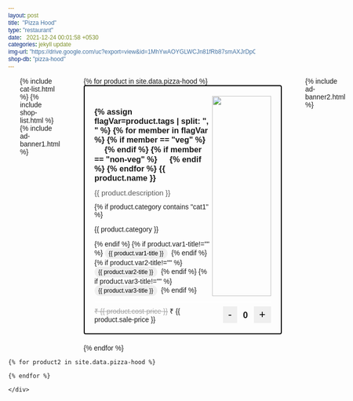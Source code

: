 ```yaml
---
layout: post
title:  "Pizza Hood"
type: "restaurant"
date:   2021-12-24 00:01:58 +0530
categories: jekyll update
img-url: "https://drive.google.com/uc?export=view&id=1MhYwAOYGLWCJn81fRb87smAXJrDpChyP" 
shop-db: "pizza-hood"
---
```

<script src="https://ajax.googleapis.com/ajax/libs/jquery/3.5.1/jquery.min.js"></script>
<script src="https://cdn.jsdelivr.net/npm/js-cookie@2/src/js.cookie.min.js"></script>


<style>
  @import url('https://fonts.googleapis.com/css2?family=Outfit:wght@100;200;300;400;500;600;700;800;900&display=swap');
@import url('https://fonts.googleapis.com/css2?family=Outfit:wght@100;200;300;400;500;600;700;800;900&display=swap');
* {
  font-family: 'Outfit', sans-serif;
}
h1, h2 {
  font-family: 'Outfit', sans-serif;
}




.otrBxProduct {
  border:solid black 2px;
  padding:20px; 
  max-width:400px;
  min-width:360px;
  margin:0 auto; 
  margin-bottom:20px; 
  border-radius:4px; 
}
.container {
  
}
.prdDesc-r1 {
  display:flex; 
}
.prdDesc-r1c1 {
  flex:2;  
}
.prdDesc-r1c2 {
  flex:1;  
  display:flex; 
  align-itmes:center; 
  justify-content:center; 
}
.prdDesc-r2 {
  display:flex; 
}
.prdDesc-r2c1 {
  flex:1;  
}
.prdDesc-r2c2 {
  flex:1;  
  text-align:right; 
}
p.cstPrdDesc {
margin: 0px;
    font-size: 15px;
    margin-bottom: 12px;
    color: #5b5b5b;
    font-weight: 500;
}
.prdDesc-r1c1 h3 {
    margin-bottom: 2px;
    margin-bottom:12px;   
}
button.btnStyleCstm {
    padding: 4px 11px;
    background-color: none; //#dadada;
    border: none;
    font-size:22px; 
    font-radius:4px; 
}
span.cstmQtyPicker {
  margin: 0 12px;
  font-size: 18px;
  font-weight: 600;
}
.varBtn {
  border:0px; 
  padding:4px 8px; 
  font-size:12px;
  border-radius:20px;  
  margin-right:4px; 
}
.varBtn:hover {
  background-color: #cd9c20;
}
.shopMainFlex {
  display:flex;  
}
.shopPgR1C1, .shopPgR1C2, .shopPgR1C3 {
  flex:1; 
  padding:0px 24px; 
}
.shopChkOtBtn {
  width:100%; 
  font-size:24px; 
  display:none; 
}
.shopChkOtBtn.active { 
  display:block; 
}

</style>
 
<div class="otrMostBox">

<div class="container shopMainFlex">
<div class="shopPgR1C1">
 {% include cat-list.html %}
 {% include shop-list.html %}
 {% include ad-banner1.html %}
</div>

  
<div class="shopPgR1C2">
{% for product in site.data.pizza-hood %}
<div class="otrBxProduct
  {%- assign flagVar=product.category | split: ', ' -%}
  {% for member in flagVar %}
  {{ member | remove: " " }} 
  {%- endfor -%}
">  

<div class="prdDesc">
  <div class="prdDesc-r1">
  <div class="prdDesc-r1c1">
  <h3>  
  {% assign flagVar=product.tags | split: ", " %}
  {% for member in flagVar %}
    {% if member == "veg" %}
    <img src="veg.png" width="16px">
    {% endif %}
    {% if member == "non-veg" %}
    <img src="non-veg.png" width="16px">
  {% endif %}
  {% endfor %}
  {{ product.name }}</h3>
  <p class="cstPrdDesc">{{ product.description }}</p>
  {% if product.category contains "cat1" %}
  <p class="cstPrdCat">{{ product.category }}</p>
  {% endif %}
  {% if product.var1-title!="" %}
    <button class="varBtn">{{ product.var1-title }}</button>
  {% endif %}
  {% if product.var2-title!="" %}
    <button class="varBtn">{{ product.var2-title }}</button>
  {% endif %}
  {% if product.var3-title!="" %}
    <button class="varBtn">{{ product.var3-title }}</button>
  {% endif %}
  </div>
  <div class="prdDesc-r1c2">
  <img src="{{ product.img-url }}" width="100%">
  </div>
</div>
<hr style="margin-top:12px; margin-bottom:8px; border-color:white; background-color:white;">
<div class="prdDesc-r2">
  <div class="prdDesc-r2c1">
    <strike style="color:#a2a2a2; font-weight:500; ">₹ {{ product.cost-price }}</strike>&nbsp;₹ {{ product.sale-price }}
  </div>
  <div class="prdDesc-r2c2">
     <div class="priceQty-r1c2">
        <button class="btnStyleCstm" onclick="dec{{ product.prod-id }}();">-</button><span id="{{ product.prod-id }}-qty" class="test cstmQtyPicker {{ product2.prod-id }}qtyx3">0</span><button class="btnStyleCstm" onclick="inc{{ product.prod-id }}();">+</button>
      </div>
  </div>
</div>
  
</div>
</div>
{% endfor %}
</div>

<div class="shopPgR1C3">
 {% include ad-banner2.html %}
<style>
.invoiceCstmOtrBx {
  background-color:rgba(0,0,0,0.04);
  border-radius:8px; 
  padding-top:20px; 

  position:sticky; 
  top:80px; 
  display:none; 
}
.invoiceCstm-hdr{
  text-align:center;
  font-size:28px; 
  margin-bottom:20px; 
}
.shopChkOtBtn {
  border:none; 
    border-radius:8px; 
    padding:12px 0px; 
}
.invceItems-otrBx {
  display:flex; 
  padding:12px 20px; 
}
.invceItems-item, .invceItems-price {
  flex:1; 
}
.invceItems-price {
  text-align:right;
}
#checkOutButton:hover {
  background-color:#25D366; 
  color:white; 
}
#emptyCart {
  display:none; 
  text-align: center;
    margin-top: 22px;
    font-size: 40;
    color: #d8d8d8;
}
#remoProd {
   color:#c8c8c8;
}
#remoProd:hover {
   color:red;
}
#remoProdBtn {
  background-color:none; 
  border:none; 
}
</style>
<div class="invoiceCstmOtrBx">
<h3 class="invoiceCstm-hdr">Cart</h3><hr>
<div id="emptyCart">
  <i class="fas fa-cart-plus"></i>
</div>
<div class="invceItems-otrBx">

<div class="invceItems-item">


{% for product3 in site.data.pizza-hood %}

<p id="{{ product3.prod-id }}qtyx4"><button id="remoProdBtn" onclick="{{ product3.prod-id }}remove('{{ product3.prod-id }}');"><i class="far fa-times-circle" id="remoProd"></i></button>&nbsp;&nbsp;{{ product3.name }}</p>

    {% endfor %}



</div>
<div class="invceItems-price">
   {% for product3 in site.data.pizza-hood %}
    <p id="{{ product3.prod-id }}qtyx2">0</p>
   {% endfor %}

</div>
</div>
<button id="checkOutButton" class="shopChkOtBtn active" onclick="incX02();"><i class="fab fa-whatsapp"></i> Checkout</button>
</div>
</div>
</div>
</div>

<div>


<script>var totalPrdct=0;</script>
    {% for product2 in site.data.pizza-hood %}
<script>

  var netQty=0; 
  var qty{{ product2.prod-id }}=0;
 
  function inc{{ product2.prod-id }}() {
    netQty++;
    document.getElementById("cartItemQty").innerHTML=netQty;
    qty{{ product2.prod-id }}++;
    $("#emptyCart").css("display", "none"); 
    var cookieVal{{ product2.prod-id }}=qty{{ product2.prod-id }};
    var x=parseInt(cookieVal{{ product2.prod-id }});
    document.cookie = 'qtyInCookie{{ product2.prod-id }}='+x+'; path=/'
    var counter=qty{{ product2.prod-id }};
    document.getElementById("{{ product2.prod-id }}qtyx2").innerHTML=counter;
    document.getElementById("{{ product2.prod-id }}-qty").innerHTML=qty{{ product2.prod-id }};
    document.getElementById("{{ product2.prod-id }}-qty").innerHTML=qty{{ product2.prod-id }};
    invoiceToggl(counter);
      {% for product5 in site.data.pizza-hood %}
        qtyChkInc{{ product5.prod-id }}();
      {% endfor %}      
  }


  function qtyChkInc{{ product2.prod-id }}() {
    var flagx{{ product2.prod-id }} = document.getElementById("{{ product2.prod-id }}-qty").innerHTML;
    if(flagx{{ product2.prod-id }}!=0) {
    $("#{{ product2.prod-id }}qtyx4").css("display", "block"); 
    $("#{{ product2.prod-id }}qtyx2").css("display", "block"); 
    }
        if(flagx{{ product2.prod-id }}==0) {
          $("#{{ product2.prod-id }}qtyx4").css("display", "none"); 
          $("#{{ product2.prod-id }}qtyx2").css("display", "none"); 
        }
    }



            function dec{{ product2.prod-id }}() {
          if (netQty>0) {
          netQty--;
          }
          if(netQty==0) {
            $("#emptyCart").css("display", "block"); 
          }
          else {
            $("#emptyCart").css("display", "none"); 
          }

              if(qty{{ product2.prod-id }}>0) {
              qty{{ product2.prod-id }}--;
              var counter=qty{{ product2.prod-id }};
            document.getElementById("{{ product2.prod-id }}qtyx2").innerHTML=counter;
            document.getElementById("{{ product2.prod-id }}-qty").innerHTML=qty{{ product2.prod-id }};
              }

                        {% for product6 in site.data.pizza-hood %}
                 
              qtyChkInc{{ product6.prod-id }}();
          {% endfor %}
        }

    function invoiceToggl(counter2) {

  $(".adBanner2-OtrBx").css("display", "none");
      $(".invoiceCstmOtrBx").css("display", "block");


   }



  var flagRem="";
  function {{ product2.prod-id }}remove(passedVal) {              /* function for removing from cart */

    flagRem=document.getElementById(flagRem).innerHTML;

    netQty=netQty-flagRem;
    alert("YoYo"+flagRem);
      flagRem=passedVal + "-qty";
    document.getElementById(flagRem).innerHTML=0;                 /* 0 in product card */
    $("#{{ product2.prod-id }}qtyx4").css("display", "none");     /* hiding product in cart */
    $("#{{ product2.prod-id }}qtyx2").css("display", "none");     /* hiding product in cart */
    alert("textxxxxxxx");
    flagRem=passedVal + "qtyx2";
    document.getElementById(flagRem).innerHTML="0";
    
  
    counter=0; 
  }





        function defOnLoad() {
                    document.getElementById("{{ product2.prod-id }}qtyx2").style.display="none";
          document.getElementById("{{ product2.prod-id }}qtyx4").style.display="none"; 
        }

 window.onload=defOnLoad();


      </script>
    {% endfor %}

    </div>